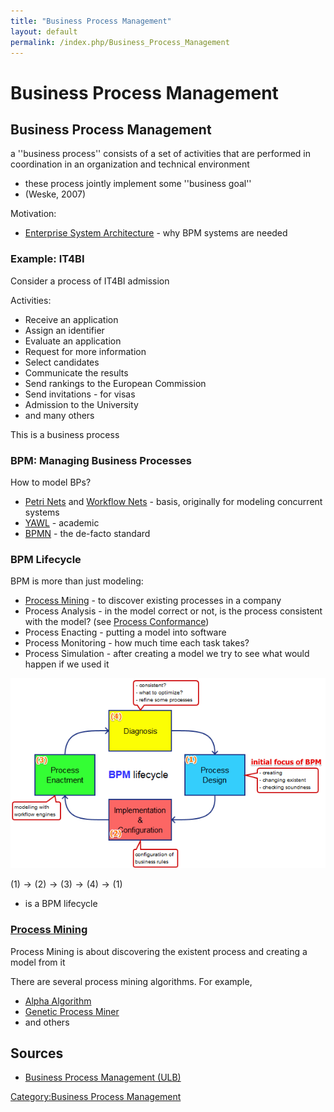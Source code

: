 ```yaml
---
title: "Business Process Management"
layout: default
permalink: /index.php/Business_Process_Management
---
```


# Business Process Management

## Business Process Management
a ''business process'' consists of a set of activities that are performed in coordination in an organization and technical environment
- these process jointly implement some ''business goal''
- (Weske, 2007)

Motivation:
- [Enterprise System Architecture](Enterprise_System_Architecture) - why BPM systems are needed



### Example: IT4BI
Consider a process of IT4BI admission

Activities:
- Receive an application
- Assign an identifier
- Evaluate an application
- Request for more information
- Select candidates
- Communicate the results 
- Send rankings to the European Commission
- Send invitations - for visas
- Admission to the University
- and many others

This is a business process 


### BPM: Managing Business Processes
How to model BPs?
- [Petri Nets](Petri_Nets) and [Workflow Nets](Workflow_Nets) - basis, originally for modeling concurrent systems
- [YAWL](YAWL) - academic 
- [BPMN](BPMN) - the de-facto standard


### BPM Lifecycle
BPM is more than just modeling: 
- [Process Mining](Process_Mining) - to discover existing processes in a company 
- Process Analysis - in the model correct or not, is the process consistent with the model? (see [Process Conformance](Process_Conformance)) 
- Process Enacting - putting a model into software
- Process Monitoring - how much time each task takes?
- Process Simulation - after creating a model we try to see what would happen if we used it


<img src="https://raw.githubusercontent.com/alexeygrigorev/wiki-figures/master/ulb/bpm/bpm-lifecycle.png" alt="Image">

$(1) \to (2) \to (3) \to (4) \to (1)$
- is a BPM lifecycle


### [Process Mining](Process_Mining)
Process Mining is about discovering the existent process and creating a model from it

There are several process mining algorithms. For example,
- [Alpha Algorithm](Alpha_Algorithm)
- [Genetic Process Miner](Genetic_Process_Miner)
- and others 


## Sources
- [Business Process Management (ULB)](Business_Process_Management_(ULB))

[Category:Business Process Management](Category_Business_Process_Management)